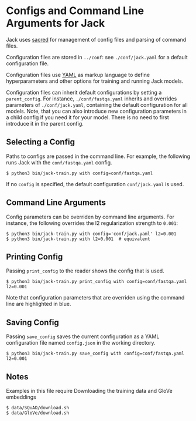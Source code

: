 # Configs and Command Line Arguments for Jack

Jack uses [sacred](http://sacred.readthedocs.io/en/latest/) for management of config files and parsing of command files.

Configuration files are stored in `../conf`: see `./conf/jack.yaml` for a default configuration file.

Configuration files use [YAML](http://www.yaml.org/start.html) as markup language to define hyperparameters and other options for training and running Jack models.

Configuration files can inherit default configurations by setting a `parent_config`.
For instance, `./conf/fastqa.yaml` inherits and overrides parameters of `./conf/jack.yaml`, containing the default configuration for all models. Note, that you can also introduce new configuration parameters in a child config if you need it for your model. There is no need to first introduce it in the parent config.

## Selecting a Config

Paths to configs are passed in the command line.
For example, the following runs Jack with the `conf/fastqa.yaml` config.

```shell
$ python3 bin/jack-train.py with config=conf/fastqa.yaml
```

If no `config` is specified, the default configuration `conf/jack.yaml` is used.

## Command Line Arguments

Config parameters can be overriden by command line arguments. For instance, the following overrides the l2 regularization strength to `0.001`:

```shell
$ python3 bin/jack-train.py with config='conf/jack.yaml' l2=0.001
$ python3 bin/jack-train.py with l2=0.001  # equivalent
```

## Printing Config

Passing `print_config` to the reader shows the config that is used.

```shell
$ python3 bin/jack-train.py print_config with config=conf/fastqa.yaml l2=0.001
```

Note that configuration parameters that are overriden using the command line are highlighted in blue.

## Saving Config

Passing `save_config` saves the current configuration as a YAML configuration file named `config.json` in the working directory.

```shell
$ python3 bin/jack-train.py save_config with config=conf/fastqa.yaml l2=0.001
```

## Notes

Examples in this file require Downloading the training data and GloVe embeddings

```shell
$ data/SQuAD/download.sh
$ data/GloVe/download.sh
```
